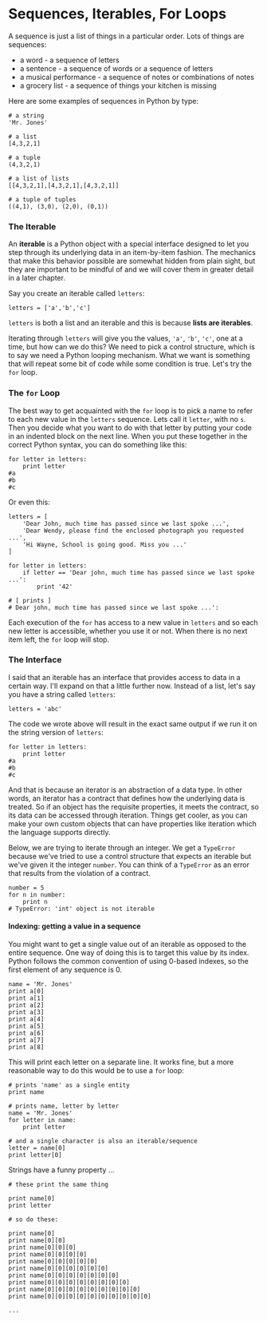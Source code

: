 # Sequences, Iterables, For Loops

A sequence is just a list of things in a particular order. Lots of things are sequences:  

<ul class="normal-list">
<li>a word - a sequence of letters</li>
<li>a sentence  - a sequence of words or a sequence of letters
<li>a musical performance - a sequence of notes or combinations of notes</li>
<li> a grocery list - a sequence of things your kitchen is missing</li>
</ul>

Here are some examples of sequences in Python by type: 

    # a string
    'Mr. Jones'

    # a list
    [4,3,2,1]

    # a tuple
    (4,3,2,1)

    # a list of lists
    [[4,3,2,1],[4,3,2,1],[4,3,2,1]]

    # a tuple of tuples
    ((4,1), (3,0), (2,0), (0,1))
 

### The Iterable

An **iterable** is a Python object with a special interface designed to let you step through its underlying data in an item-by-item fashion. The mechanics that make this behavior possible are somewhat hidden from plain sight, but they are important to be mindful of and we will cover them in greater detail in a later chapter. 

Say you create an iterable called `letters`:

    letters = ['a','b','c'] 


`letters` is both a list and an iterable and this is because **lists are iterables**.

Iterating through `letters` will give you the values, `'a'`, `'b'`, `'c'`, one at a time, but how can we do this? We need to pick a control structure, which is to say we need a Python looping mechanism. What we want is something that will repeat some bit of code while some condition is true. Let's try the `for` loop.  

### The `for` Loop

The best way to get acquainted with the `for` loop is to pick a name to refer to each new value in the `letters` sequence. Lets call it `letter`, with no `s`. Then you decide what you want to do with that letter by putting your code in an indented block on the next line. When you put these together in the correct Python syntax, you can do something like this:

    for letter in letters:
        print letter 
    #a
    #b
    #c

Or even this:

    letters = [
        'Dear John, much time has passed since we last spoke ...',
        'Dear Wendy, please find the enclosed photograph you requested ...',
        'Hi Wayne, School is going good. Miss you ...'
    ]

    for letter in letters:
        if letter == 'Dear john, much time has passed since we last spoke ...': 
            print '42'
    
    # [ prints ] 
    # Dear john, much time has passed since we last spoke ...': 

Each execution of the `for` has access to a new value in `letters` and so each new letter is accessible, whether you use it or not.  When there is no next item left, the `for` loop will stop. 


### The Interface

I said that an iterable has an interface that provides access to data in a certain way. I'll expand on that a little further now. Instead of a list, let's say you have a string called `letters`:

    letters = 'abc'

The code we wrote above will result in the exact same output if we run it on the string version of  `letters`:  

    for letter in letters:
        print letter 
    #a
    #b
    #c

And that is because an iterator is an abstraction of a data type. In other words, an iterator has a contract that defines how the underlying data is treated. So if an object has the requisite properties, it meets the contract, so its data can be accessed through iteration. Things get cooler, as you can make your own custom objects that can have properties like iteration which the language supports directly.  

Below, we are trying to iterate through an integer. We get a `TypeError` because we've tried to use a control structure that expects an iterable but we've given it the integer `number`. You can think of a `TypeError` as an error that results from the violation of a contract.

    number = 5
    for n in number:
        print n
    # TypeError: 'int' object is not iterable


#### Indexing: getting a value in a sequence

You might want to get a single value out of an iterable as opposed to the entire sequence. One way of doing this is to target this value by its index. Python follows the common convention of using 0-based indexes, so the first element of any sequence is 0. 

    name = 'Mr. Jones'
    print a[0]
    print a[1]
    print a[2]
    print a[3]
    print a[4]
    print a[5]
    print a[6]
    print a[7]
    print a[8]

This will print each letter on a separate line. It works fine, but a more reasonable way to do this would be to use a `for` loop:

    # prints 'name' as a single entity
    print name

    # prints name, letter by letter
    name = 'Mr. Jones'
    for letter in name:
        print letter

    # and a single character is also an iterable/sequence
    letter = name[0]
    print letter[0]

Strings have a funny property ... 


    # these print the same thing

    print name[0]
    print letter

    # so do these:

    print name[0]
    print name[0][0]
    print name[0][0][0]
    print name[0][0][0][0]
    print name[0][0][0][0][0]
    print name[0][0][0][0][0][0]
    print name[0][0][0][0][0][0][0]
    print name[0][0][0][0][0][0][0][0]
    print name[0][0][0][0][0][0][0][0][0]
    print name[0][0][0][0][0][0][0][0][0][0]

    ...
